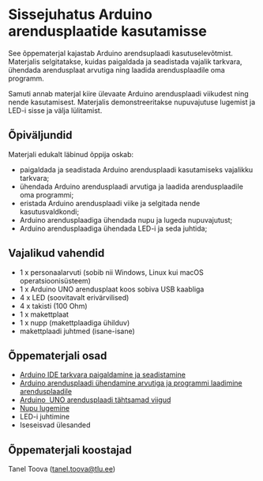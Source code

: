 # Sissejuhatus Arduino arendusplaatide kasutamisse

See õppematerjal kajastab Arduino arendsuplaadi kasutuselevõtmist. Materjalis selgitatakse, kuidas paigaldada ja seadistada vajalik tarkvara, ühendada arendusplaat arvutiga ning laadida arendusplaadile oma programm.

Samuti annab materjal kiire ülevaate Arduino arendusplaadi viikudest ning nende kasutamisest. Materjalis demonstreeritakse nupuvajutuse lugemist ja LED-i sisse ja välja lülitamist. 

## Õpiväljundid

Materjali edukalt läbinud õppija oskab:

*   paigaldada ja seadistada Arduino arendusplaadi kasutamiseks vajalikku tarkvara;
*   ühendada Arduino arendusplaadi arvutiga ja laadida arendusplaadile oma programmi;
*   eristada Arduino arendusplaadi viike ja selgitada nende kasutusvaldkondi;
*   Arduino arendusplaadiga ühendada nupu ja lugeda nupuvajutust;
*   Arduino arendusplaadiga ühendada LED-i ja seda juhtida;

## Vajalikud vahendid

*   1 x personaalarvuti (sobib nii Windows, Linux kui macOS operatsioonisüsteem)
*   1 x Arduino UNO arendusplaat koos sobiva USB kaabliga
*   4 x LED (soovitavalt erivärvilised)
*   4 x takisti (100 Ohm)
*   1 x makettplaat
*   1 x nupp (makettplaadiga ühilduv)
*   makettplaadi juhtmed (isane-isane)

## Õppematerjali osad

*   [Arduino IDE tarkvara paigaldamine ja seadistamine](https://github.com/nullyks/Arduino-sissejuhatus/blob/main/materjalid/1_Tarkvara_paigaldamine_ja_seadistamine.md)
*   [Arduino arendusplaadi ühendamine arvutiga ja programmi laadimine arendusplaadile](https://github.com/nullyks/Arduino-sissejuhatus/blob/main/materjalid/2_Ühendamine_ja_üleslaadimine.md)
*   [Arduino  UNO arendusplaadi tähtsamad viigud](https://github.com/nullyks/Arduino-sissejuhatus/blob/main/materjalid/3_Arduino_UNO_viigud.md)
*   [Nupu lugemine](https://github.com/nullyks/Arduino-sissejuhatus/blob/main/materjalid/4_Nupu_lugemine.md)
*   LED-i juhtimine
*   Iseseisvad ülesanded

## Õppematerjali koostajad

Tanel Toova (tanel.toova@tlu.ee)